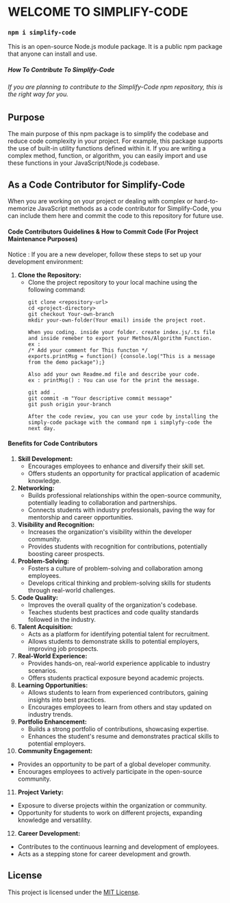 # WELCOME TO SIMPLIFY-CODE

### `npm i simplify-code`
This is an open-source Node.js module package. It is a public npm package that anyone can install and use.

##### How To Contribute To Simplify-Code

###### If you are planning to contribute to the Simplify-Code npm repository, this is the right way for you.

## Purpose
The main purpose of this npm package is to simplify the codebase and reduce code complexity in your project. For example, this package supports the use of built-in utility functions defined within it. If you are writing a complex method, function, or algorithm, you can easily import and use these functions in your JavaScript/Node.js codebase.

## As a Code Contributor for Simplify-Code
When you are working on your project or dealing with complex or hard-to-memorize JavaScript methods as a code contributor for Simplify-Code, you can include them here and commit the code to this repository for future use.

#### Code Contributors Guidelines & How to Commit Code (For Project Maintenance Purposes)
Notice : If you are a new developer, follow these steps to set up your development environment:
1. **Clone the Repository:**
   - Clone the project repository to your local machine using the following command:
     ```Terminal
     git clone <repository-url>
     cd <project-directory>
     git checkout Your-own-branch
     mkdir your-own-folder(Your email) inside the project root.
     
     When you coding. inside your folder. create index.js/.ts file and inside remeber to export your Methos/Algorithm Function. 
     ex :
     /* Add your comment for This functon */ 
     exports.printMsg = function() {console.log("This is a message from the demo package");}

     Also add your own Readme.md file and describe your code.
     ex : printMsg() : You can use for the print the message. 
     
     git add .
     git commit -m "Your descriptive commit message"
     git push origin your-branch

     After the code review, you can use your code by installing the simply-code package with the command npm i simplyfy-code the next day.
     ```
#### Benefits for Code Contributors
1. **Skill Development:**
   - Encourages employees to enhance and diversify their skill set.
   - Offers students an opportunity for practical application of academic knowledge.
2. **Networking:**
   - Builds professional relationships within the open-source community, potentially leading to collaboration and partnerships.
   - Connects students with industry professionals, paving the way for mentorship and career opportunities.
3. **Visibility and Recognition:**
   - Increases the organization's visibility within the developer community.
   - Provides students with recognition for contributions, potentially boosting career prospects.
4. **Problem-Solving:**
   - Fosters a culture of problem-solving and collaboration among employees.
   - Develops critical thinking and problem-solving skills for students through real-world challenges.
5. **Code Quality:**
   - Improves the overall quality of the organization's codebase.
   - Teaches students best practices and code quality standards followed in the industry.
6. **Talent Acquisition:**
   - Acts as a platform for identifying potential talent for recruitment.
   - Allows students to demonstrate skills to potential employers, improving job prospects.
7. **Real-World Experience:**
   - Provides hands-on, real-world experience applicable to industry scenarios.
   - Offers students practical exposure beyond academic projects.
8. **Learning Opportunities:**
   - Allows students to learn from experienced contributors, gaining insights into best practices.
   - Encourages employees to learn from others and stay updated on industry trends.
9. **Portfolio Enhancement:**
   - Builds a strong portfolio of contributions, showcasing expertise.
   - Enhances the student's resume and demonstrates practical skills to potential employers.
10. **Community Engagement:**
   - Provides an opportunity to be part of a global developer community.
   - Encourages employees to actively participate in the open-source community.
11. **Project Variety:**
   - Exposure to diverse projects within the organization or community.
   - Opportunity for students to work on different projects, expanding knowledge and versatility.
12. **Career Development:**
   - Contributes to the continuous learning and development of employees.
   - Acts as a stepping stone for career development and growth.
     
## License
This project is licensed under the [MIT License](LICENSE).
